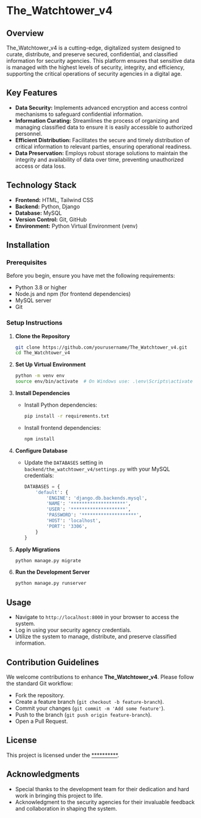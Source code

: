 # The_Watchtower_v4

## Overview
The_Watchtower_v4 is a cutting-edge, digitalized system designed to curate, distribute, and preserve secured, confidential, and classified information for security agencies. 
This platform ensures that sensitive data is managed with the highest levels of security, integrity, and efficiency, supporting the critical operations of security agencies in a digital age.


## Key Features
- **Data Security:** Implements advanced encryption and access control mechanisms to safeguard confidential information.
- **Information Curating:** Streamlines the process of organizing and managing classified data to ensure it is easily accessible to authorized personnel.
- **Efficient Distribution:** Facilitates the secure and timely distribution of critical information to relevant parties, ensuring operational readiness.
- **Data Preservation:** Employs robust storage solutions to maintain the integrity and availability of data over time, preventing unauthorized access or data loss.


## Technology Stack
- **Frontend:** HTML, Tailwind CSS
- **Backend:** Python, Django
- **Database:** MySQL
- **Version Control:** Git, GitHub
- **Environment:** Python Virtual Environment (venv)

## Installation

### Prerequisites
Before you begin, ensure you have met the following requirements:
- Python 3.8 or higher
- Node.js and npm (for frontend dependencies)
- MySQL server
- Git

### Setup Instructions

1. **Clone the Repository**
   ```bash
   git clone https://github.com/yourusername/The_Watchtower_v4.git
   cd The_Watchtower_v4
   ```

2. **Set Up Virtual Environment**
   ```bash
   python -m venv env
   source env/bin/activate  # On Windows use: .\env\Scripts\activate
   ```

3. **Install Dependencies**
   - Install Python dependencies:
     ```bash
     pip install -r requirements.txt
     ```
   - Install frontend dependencies:
     ```bash
     npm install
     ```

4. **Configure Database**
   - Update the `DATABASES` setting in `backend/the_watchtower_v4/settings.py` with your MySQL credentials:
     ```python
     DATABASES = {
         'default': {
             'ENGINE': 'django.db.backends.mysql',
             'NAME': '********************',
             'USER': '********************',
             'PASSWORD': '********************',
             'HOST': 'localhost',
             'PORT': '3306',
         }
     }
     ```

5. **Apply Migrations**
   ```bash
   python manage.py migrate
   ```

6. **Run the Development Server**
   ```bash
   python manage.py runserver
   ```

## Usage
- Navigate to `http://localhost:8000` in your browser to access the system.
- Log in using your security agency credentials.
- Utilize the system to manage, distribute, and preserve classified information.

## Contribution Guidelines
We welcome contributions to enhance **The_Watchtower_v4**. Please follow the standard Git workflow:
- Fork the repository.
- Create a feature branch (`git checkout -b feature-branch`).
- Commit your changes (`git commit -m 'Add some feature'`).
- Push to the branch (`git push origin feature-branch`).
- Open a Pull Request.


## License
This project is licensed under the [**********](LICENSE).

## Acknowledgments
- Special thanks to the development team for their dedication and hard work in bringing this project to life.
- Acknowledgment to the security agencies for their invaluable feedback and collaboration in shaping the system.